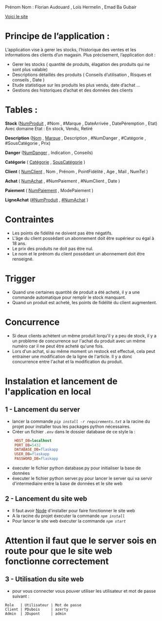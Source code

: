 Prénom Nom : Florian Audouard , Loïs Hermelin , Emad Ba Gubair

[Voici le site](https://supermarche-bd.vercel.app)

# Principe de l’application :

L’application vise à gerer les stocks, l’historique des ventes et les informations des clients d’un magasin.
Plus précisement, l’application doit :
- Gerer les stocks ( quantité de produits, élagation des produits qui ne sont plus valable)
- Descriptions détaillés des produits ( Conseils d’utilisation , Risques et conseils , Date )
- Etude statistique sur les produits les plus vendu, date d’achat …
- Gestions des historiques d’achat et des données des clients

# Tables :

**Stock** (<ins>NumProduit</ins> , #Nom , #Marque , DateArrivée , DatePéremption , Etat)
Avec domaine Etat : En stock, Vendu, Retiré 

**Description** (<ins>Nom</ins> , <ins>Marque</ins> , Description , #NumDanger , #Catégorie , #SousCatégorie  , Prix)

**Danger** (<ins>NumDanger</ins>  , Indication , Conseils)

**Catégorie** ( <ins>Catégorie</ins> , <ins>SousCatégorie</ins>  )

**Client** ( <ins>NumClient</ins>  , Nom , Prénom , PointFidélité , Age , Mail , NumTel )

**Achat** ( <ins>NumAchat</ins>  , #NumPaiement , #NumClient , Date )

**Paiement** ( <ins>NumPaiement</ins>  , ModePaiement )

**LigneAchat** (<ins>#NumProduit</ins> , <ins>#NumAchat</ins> )

# Contraintes 
- Les points de fidélité ne doivent pas être négatifs.
- L'âge du client possédant un abonnement doit être supérieur ou égal à 18 ans.
- Le prix des produits ne doit pas être nul.
- Le nom et le prénom du client possédant un abonnement doit être renseigné.

# Trigger

- Quand une certaines quantité de produit a été acheté, il y a une commande automatique pour remplir le stock manquant.
- Quand un produit est acheté, les points de fidélité du client augmentent.

# Concurrence

- Si deux clients achètent un même produit lorqu'il y a peu de stock, il y a un problème de concurrence sur l'achat du produit avec un mëme numéro car il ne peut être acheté qu'une fois.
- Lors d'un achat, si au même moment un restock est effectué, cela peut entrainer une modification de la ligne de l'article. Il y a donc concurrence entre l'achat et la modification du produit.

# Instalation et lancement de l'application en local
## 1 - Lancement du server
- lancer la commande *`pip install -r requirements.txt`* a la racine du projet pour installer tous les packages python nécessaires.
- Créer un fichier *`.env`* dans le dossier database de ce style la :
   ```ini
    HOST_DB=localhost
    PORT_DB=5432
    DATABASE_DB=flaskapp
    USER_DB=flaskapp
    PASSWORD_DB=flaskapp
    ```
- éxecuter le fichier python database.py pour initialiser la base de données
- éxecuter le fichier python server.py pour lancer le server qui va servir d'intermediaire entre la base de données et le site web

## 2 - Lancement du site web
- Il faut avoir [Node](https://nodejs.org/fr) d'installer pour faire fonctionner le site web
- A la racine du projet éxecuter la commande *`npm install`*
- Pour lancer le site web éxecuter la commande *`npm start`*

# Attention il faut que le server sois en route pour que le site web fonctionne correctement

## 3 - Utilisation du site web
- pour vous connecter vous pouver utiliser les utilisateur et mot de passe suivant : 
```
Role   | Utilisateur | Mot de passe
Client | PDubois     | azerty
Admin  | JDupont     | admin
```